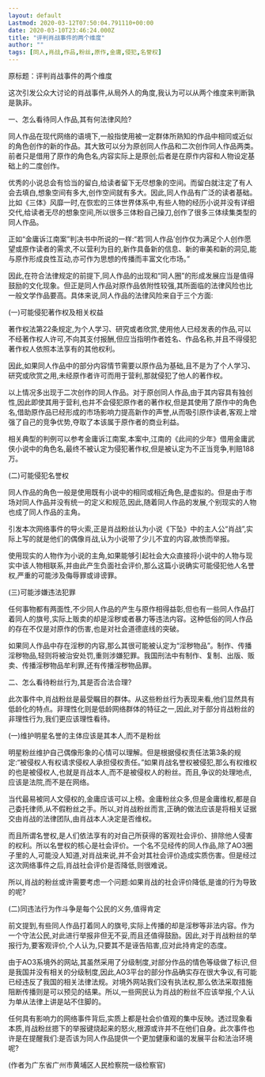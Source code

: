 ```yaml
---
layout: default
Lastmod: 2020-03-12T07:50:04.791110+00:00
date: 2020-03-10T23:46:24.000Z
title: "评判肖战事件的两个维度"
author: ""
tags: [同人,肖战,作品,粉丝,原作,金庸,侵犯,名誉权]
---
```


原标题：评判肖战事件的两个维度  

这次引发公众大讨论的肖战事件,从局外人的角度,我认为可以从两个维度来判断孰是孰非。

一、怎么看待同人作品,其有何法律风险?

同人作品在现代网络的语境下,一般指使用被一定群体所熟知的作品中相同或近似的角色创作的新的作品。其大致可以分为原创同人作品和二次创作同人作品两类。前者只是借用了原作的角色名,内容实际上是原创;后者是在原作内容和人物设定基础上的二度创作。

优秀的小说总会有恰当的留白,给读者留下无尽想象的空间。而留白就注定了有人会去填白,想象空间有多大,创作空间就有多大。因此,同人作品有广泛的读者基础。比如《三体》风靡一时,在恢宏的三体世界体系中,有些人物的经历小说并没有详细交代,给读者无尽的想象空间,所以很多三体粉自己操刀,创作了很多三体续集类型的同人作品。

正如“金庸诉江南案”判决书中所说的一样:“若‘同人作品’创作仅为满足个人创作愿望或原作读者的需求,不以营利为目的,新作具备新的信息、新的审美和新的洞见,能与原作形成良性互动,亦可作为思想的传播而丰富文化市场。”

因此,在符合法律规定的前提下,同人作品的出现和“同人圈”的形成发展应当是值得鼓励的文化现象。但正是同人作品对原作品依附性较强,其所面临的法律风险也比一般文学作品要高。具体来说,同人作品的法律风险来自于三个方面:

(一)可能侵犯著作权及相关权益

著作权法第22条规定,为个人学习、研究或者欣赏,使用他人已经发表的作品,可以不经著作权人许可,不向其支付报酬,但应当指明作者姓名、作品名称,并且不得侵犯著作权人依照本法享有的其他权利。

因此,如果同人作品中的部分内容情节需要以原作品为基础,且不是为了个人学习、研究或欣赏之用,未经原作者许可而用于营利,那就侵犯了他人的著作权。

以上情况多出现于二次创作的同人作品。对于原创同人作品,由于其内容具有独创性,因此即使其用于营利,也并不会侵犯原作者的著作权,但是其使用了原作中的角色名,借助原作品已经形成的市场影响力提高新作的声誉,从而吸引原作读者,客观上增强了自己的竞争优势,夺取了本该属于原作者的商业利益。

相关典型的判例可以参考金庸诉江南案,本案中,江南的《此间的少年》借用金庸武侠小说中的角色名,最终不被认定为侵犯著作权,但是被认定为不正当竞争,判赔188万。

(二)可能侵犯名誉权

同人作品的角色一般是使用既有小说中的相同或相近角色,是虚拟的。但是由于市场对同人作品并没有统一的定义和规范,因此,随着同人作品的发展,个别现实的人物也成了同人作品的主角。

引发本次网络事件的导火索,正是肖战粉丝认为小说《下坠》中的主人公“肖战”,实际上写的就是他们的偶像肖战,认为小说带了少儿不宜的内容,故愤而举报。

使用现实的人物作为小说的主角,如果能够引起社会大众直接将小说中的人物与现实中该人物相联系,并由此产生负面社会评价,那么这篇小说确实可能侵犯他人名誉权,严重的可能涉及侮辱罪或诽谤罪。

(三)可能涉嫌违法犯罪

任何事物都有两面性,不少同人作品的产生与原作相得益彰,但也有一些同人作品打着同人的旗号,实际上贩卖的却是淫秽或者暴力等违法内容。这种低俗的同人作品的存在不仅是对原作的伤害,也是对社会道德底线的突破。

如果同人作品中存在淫秽的内容,那么其很可能被认定为“淫秽物品”。制作、传播淫秽物品,轻则将被治安处罚,重则涉嫌犯罪。我国刑法中有制作、复制、出版、贩卖、传播淫秽物品牟利罪,还有传播淫秽物品罪。

二、怎么看待粉丝行为,其是否合法合理?

此次事件中,肖战粉丝是最受瞩目的群体。从这些粉丝行为表现来看,他们显然具有低龄化的特点。非理性化则是低龄网络群体的特征之一,因此,对于部分肖战粉丝的非理性行为,我们更应该理性看待。

(一)维护明星名誉的主体应该是其本人,而不是粉丝

明星粉丝维护自己偶像形象的心情可以理解。但是根据侵权责任法第3条的规定:“被侵权人有权请求侵权人承担侵权责任。”如果肖战名誉权被侵犯,那么有权维权的也是被侵权人,也就是肖战本人,而不是被侵权人的粉丝。而且,争议的处理地点,应该是法院,而不是在网络。

当代最易被同人文侵权的,金庸应该可以上榜。金庸粉丝众多,但是金庸维权,都是自己委托律师,从不假粉丝之手。所以,对肖战粉丝而言,正确的做法应该是将相关证据交由肖战的法律团队,由肖战本人决定是否维权。

而且所谓名誉权,是人们依法享有的对自己所获得的客观社会评价、排除他人侵害的权利。所以名誉权的核心是社会评价。一个名不见经传的同人作品,除了AO3圈子里的人,可能没人知道,对肖战来说,并不会对其社会评价造成实质伤害。但是经过这次网络事件之后,肖战社会评价是否降低,则很难说。

所以,肖战的粉丝或许需要考虑一个问题:如果肖战的社会评价降低,是谁的行为导致的呢?

(二)同违法行为作斗争是每个公民的义务,值得肯定

前文提到,有些同人作品打着同人的旗号,实际上传播的却是淫秽等非法内容。作为一个守法公民,对此进行举报非但无不妥,而且还值得鼓励。因此,对于肖战粉丝的举报行为,要客观评价,个人认为,只要其不是诬告陷害,应对此持肯定的态度。

由于AO3系境外的网站,其虽然采用了分级制度,对部分作品的情色等级做了标识,但是我国并没有相关的分级制度,因此,AO3平台的部分作品确实存在很大争议,有可能已经违反了我国的相关法律法规。对境外网站我们没有执法权,那么依法采取措施阻断传播则是可以预见的结果。所以,一些网民认为肖战的粉丝不应该举报,个人认为单从法律上讲是站不住脚的。

任何具有影响力的网络事件背后,实质上都是社会价值观的集中反映。透过现象看本质,肖战粉丝摁下的举报键烧起来的怒火,根源或许并不在他们自身。此次事件也许是在提醒我们:是否该为同人作品提供一个更加健康和谐的发展平台和法治环境呢?

(作者为广东省广州市黄埔区人民检察院一级检察官)


